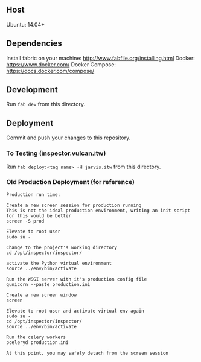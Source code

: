 ## Host
Ubuntu: 14.04+

## Dependencies
Install fabric on your machine: http://www.fabfile.org/installing.html
Docker: https://www.docker.com/
Docker Compose: https://docs.docker.com/compose/

## Development

Run `fab dev` from this directory.


## Deployment

Commit and push your changes to this repository.

### To Testing (inspector.vulcan.itw)

Run `fab deploy:<tag name> -H jarvis.itw` from this directory.

### Old Production Deployment (for reference) 


    Production run time:
    
    Create a new screen session for production running
    This is not the ideal production environment, writing an init script for this would be better
    screen -S prod
    
    Elevate to root user
    sudo su - 
    
    Change to the project's working directory
    cd /opt/inspector/inspector/
    
    activate the Python virtual environment
    source ../env/bin/activate
    
    Run the WSGI server with it's production config file
    gunicorn --paste production.ini
    
    Create a new screen window
    screen
    
    Elevate to root user and activate virtual env again
    sudo su - 
    cd /opt/inspector/inspector/
    source ../env/bin/activate
    
    Run the celery workers
    pceleryd production.ini
    
    At this point, you may safely detach from the screen session
